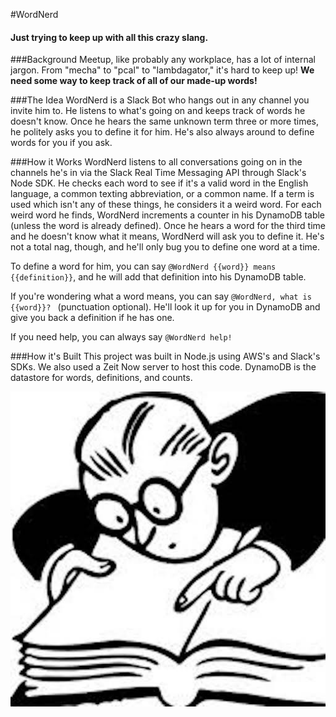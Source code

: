 #WordNerd
#### Just trying to keep up with all this crazy slang.


###Background
Meetup, like probably any workplace, has a lot of internal jargon. From "mecha" to "pcal" to "lambdagator," it's hard to keep up! **We need some way to keep track of all of our made-up words!**

###The Idea
WordNerd is a Slack Bot who hangs out in any channel you invite him to. He listens to what's going on and keeps track of words he doesn't know. Once he hears the same unknown term three or more times, he politely asks you to define it for him. He's also always around to define words for you if you ask.

###How it Works
WordNerd listens to all conversations going on in the channels he's in via the Slack Real Time Messaging API through Slack's Node SDK. He checks each word to see if it's a valid word in the English language, a common texting abbreviation, or a common name. If a term is used which isn't any of these things, he considers it a weird word. For each weird word he finds, WordNerd increments a counter in his DynamoDB table (unless the word is already defined). Once he hears a word for the third time and he doesn't know what it means, WordNerd will ask you to define it. He's not a total nag, though, and he'll only bug you to define one word at a time.

To define a word for him, you can say `@WordNerd {{word}} means {{definition}}`, and he will add that definition into his DynamoDB table. 

If you're wondering what a word means, you can say `@WordNerd, what is {{word}}? ` (punctuation optional). He'll look it up for you in DynamoDB and give you back a definition if he has one. 

If you need help, you can always say `@WordNerd help!`

###How it's Built 
This project was built in Node.js using AWS's and Slack's SDKs. We also used a Zeit Now server to host this code. DynamoDB is the datastore for words, definitions, and counts.



![WordNerd pro pic](nerd.jpeg)